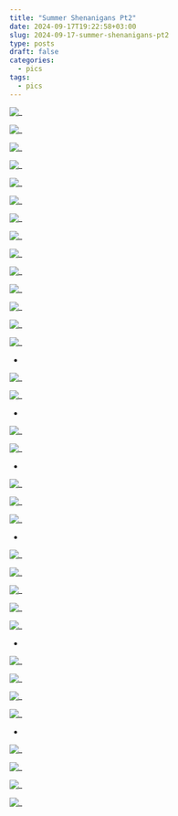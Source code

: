 ```yaml
---
title: "Summer Shenanigans Pt2"
date: 2024-09-17T19:22:58+03:00
slug: 2024-09-17-summer-shenanigans-pt2
type: posts
draft: false
categories:
  - pics
tags:
  - pics
---
```




  ![_](/images/Summer-shenanigans-pt2/7-11_1.jpg)

  ![_](/images/Summer-shenanigans-pt2/7-11_14.jpg)

  ![_](/images/Summer-shenanigans-pt2/7-11_2.jpg)

  ![_](/images/Summer-shenanigans-pt2/7-11_15.jpg)

  ![_](/images/Summer-shenanigans-pt2/7-11_16.jpg)

  ![_](/images/Summer-shenanigans-pt2/7-11_3.jpg)

  ![_](/images/Summer-shenanigans-pt2/7-11_4.jpg)

  ![_](/images/Summer-shenanigans-pt2/7-11_5.jpg)

  ![_](/images/Summer-shenanigans-pt2/7-11_6.jpg)

  ![_](/images/Summer-shenanigans-pt2/7-11_7.jpg)

  ![_](/images/Summer-shenanigans-pt2/7-11_8.jpg)

  ![_](/images/Summer-shenanigans-pt2/7-11_9.jpg)

  ![_](/images/Summer-shenanigans-pt2/7-11_10.jpg)

  ![_](/images/Summer-shenanigans-pt2/7-11_11.jpg)

  -

  ![_](/images/Summer-shenanigans-pt2/7-13_1.jpg)
 
  ![_](/images/Summer-shenanigans-pt2/7-13_2.jpg)

  -

  ![_](/images/Summer-shenanigans-pt2/7-21_1.jpg)
 
  ![_](/images/Summer-shenanigans-pt2/7-21_2.jpg)

  -

  ![_](/images/Summer-shenanigans-pt2/7-22_1.jpg)
 
  ![_](/images/Summer-shenanigans-pt2/7-22_2.jpg)

  ![_](/images/Summer-shenanigans-pt2/7-22_3.jpg)

  -

  ![_](/images/Summer-shenanigans-pt2/7-27_1.jpg)
 
  ![_](/images/Summer-shenanigans-pt2/7-27_2.jpg)

  ![_](/images/Summer-shenanigans-pt2/7-27_3.jpg)

  ![_](/images/Summer-shenanigans-pt2/7-27_4.jpg)
 
  ![_](/images/Summer-shenanigans-pt2/7-27_5.jpg)

  -

  ![_](/images/Summer-shenanigans-pt2/7-28_1.jpg)

  ![_](/images/Summer-shenanigans-pt2/7-28_2.jpg)

  ![_](/images/Summer-shenanigans-pt2/7-28_3.jpg)

  ![_](/images/Summer-shenanigans-pt2/7-28_4.jpg)

  -

  ![_](/images/Summer-shenanigans-pt2/8-11_1.jpg)

  ![_](/images/Summer-shenanigans-pt2/8-11_2.jpg)

  ![_](/images/Summer-shenanigans-pt2/8-11_3.jpg)

  ![_](/images/Summer-shenanigans-pt2/8-11_4.jpg)



